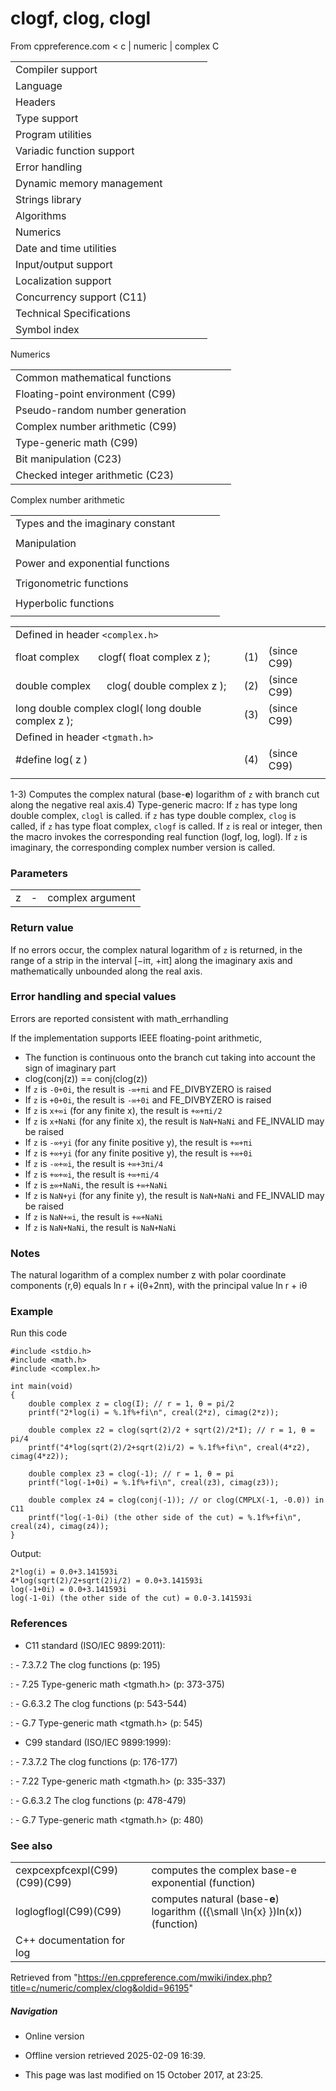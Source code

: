 # clogf, clog, clogl

From cppreference.com
< c‎ | numeric‎ | complex
 C

|  |  |  |  |  |
| --- | --- | --- | --- | --- |
| Compiler support | | | | |
| Language | | | | |
| Headers | | | | |
| Type support | | | | |
| Program utilities | | | | |
| Variadic function support | | | | |
| Error handling | | | | |
| Dynamic memory management | | | | |
| Strings library | | | | |
| Algorithms | | | | |
| Numerics | | | | |
| Date and time utilities | | | | |
| Input/output support | | | | |
| Localization support | | | | |
| Concurrency support (C11) | | | | |
| Technical Specifications | | | | |
| Symbol index | | | | |

 Numerics

|  |  |  |  |  |
| --- | --- | --- | --- | --- |
| Common mathematical functions | | | | |
| Floating-point environment (C99) | | | | |
| Pseudo-random number generation | | | | |
| Complex number arithmetic (C99) | | | | |
| Type-generic math (C99) | | | | |
| Bit manipulation (C23) | | | | |
| Checked integer arithmetic (C23) | | | | |

 Complex number arithmetic

|  |  |  |  |  |
| --- | --- | --- | --- | --- |
| Types and the imaginary constant | | | | |
| |  |  |  |  |  | | --- | --- | --- | --- | --- | | complex(C99) | | | | | | _Complex_I(C99) | | | | | | CMPLX(C11) | | | | | | |  |  |  |  |  | | --- | --- | --- | --- | --- | | imaginary(C99) | | | | | | _Imaginary_I(C99) | | | | | | I(C99) | | | | | |
| Manipulation | | | | |
| |  |  |  |  |  | | --- | --- | --- | --- | --- | | cimag(C99) | | | | | | creal(C99) | | | | | | carg(C99) | | | | | | |  |  |  |  |  | | --- | --- | --- | --- | --- | | cabs(C99) | | | | | | conj(C99) | | | | | | cproj(C99) | | | | | |
| Power and exponential functions | | | | |
| |  |  |  |  |  | | --- | --- | --- | --- | --- | | cexp(C99) | | | | | | ****clog****(C99) | | | | | | |  |  |  |  |  | | --- | --- | --- | --- | --- | | cpow(C99) | | | | | | csqrt(C99) | | | | | |
| Trigonometric functions | | | | |
| |  |  |  |  |  | | --- | --- | --- | --- | --- | | ccos(C99) | | | | | | csin(C99) | | | | | | ctan(C99) | | | | | | |  |  |  |  |  | | --- | --- | --- | --- | --- | | cacos(C99) | | | | | | casin(C99) | | | | | | catan(C99) | | | | | |
| Hyperbolic functions | | | | |
| |  |  |  |  |  | | --- | --- | --- | --- | --- | | ccosh(C99) | | | | | | csinh(C99) | | | | | | ctanh(C99) | | | | | | |  |  |  |  |  | | --- | --- | --- | --- | --- | | cacosh(C99) | | | | | | casinh(C99) | | | | | | catanh(C99) | | | | | |

|  |  |  |
| --- | --- | --- |
| Defined in header `<complex.h>` |  |  |
| float complex       clogf( float complex z ); | (1) | (since C99) |
| double complex      clog( double complex z ); | (2) | (since C99) |
| long double complex clogl( long double complex z ); | (3) | (since C99) |
| Defined in header `<tgmath.h>` |  |  |
| #define log( z ) | (4) | (since C99) |
|  |  |  |

1-3) Computes the complex natural (base-**e**) logarithm of `z` with branch cut along the negative real axis.4) Type-generic macro: If `z` has type long double complex, `clogl` is called. if `z` has type double complex, `clog` is called, if `z` has type float complex, `clogf` is called. If `z` is real or integer, then the macro invokes the corresponding real function (logf, log, logl). If `z` is imaginary, the corresponding complex number version is called.

### Parameters

|  |  |  |
| --- | --- | --- |
| z | - | complex argument |

### Return value

If no errors occur, the complex natural logarithm of `z` is returned, in the range of a strip in the interval [−iπ, +iπ] along the imaginary axis and mathematically unbounded along the real axis.

### Error handling and special values

Errors are reported consistent with math_errhandling

If the implementation supports IEEE floating-point arithmetic,

- The function is continuous onto the branch cut taking into account the sign of imaginary part
- clog(conj(z)) == conj(clog(z))
- If `z` is `-0+0i`, the result is `-∞+πi` and FE_DIVBYZERO is raised
- If `z` is `+0+0i`, the result is `-∞+0i` and FE_DIVBYZERO is raised
- If `z` is `x+∞i` (for any finite x), the result is `+∞+πi/2`
- If `z` is `x+NaNi` (for any finite x), the result is `NaN+NaNi` and FE_INVALID may be raised
- If `z` is `-∞+yi` (for any finite positive y), the result is `+∞+πi`
- If `z` is `+∞+yi` (for any finite positive y), the result is `+∞+0i`
- If `z` is `-∞+∞i`, the result is `+∞+3πi/4`
- If `z` is `+∞+∞i`, the result is `+∞+πi/4`
- If `z` is `±∞+NaNi`, the result is `+∞+NaNi`
- If `z` is `NaN+yi` (for any finite y), the result is `NaN+NaNi` and FE_INVALID may be raised
- If `z` is `NaN+∞i`, the result is `+∞+NaNi`
- If `z` is `NaN+NaNi`, the result is `NaN+NaNi`

### Notes

The natural logarithm of a complex number z with polar coordinate components (r,θ) equals ln r + i(θ+2nπ), with the principal value ln r + iθ

### Example

Run this code

```
#include <stdio.h>
#include <math.h>
#include <complex.h>
 
int main(void)
{
    double complex z = clog(I); // r = 1, θ = pi/2
    printf("2*log(i) = %.1f%+fi\n", creal(2*z), cimag(2*z));
 
    double complex z2 = clog(sqrt(2)/2 + sqrt(2)/2*I); // r = 1, θ = pi/4
    printf("4*log(sqrt(2)/2+sqrt(2)i/2) = %.1f%+fi\n", creal(4*z2), cimag(4*z2));
 
    double complex z3 = clog(-1); // r = 1, θ = pi
    printf("log(-1+0i) = %.1f%+fi\n", creal(z3), cimag(z3));
 
    double complex z4 = clog(conj(-1)); // or clog(CMPLX(-1, -0.0)) in C11
    printf("log(-1-0i) (the other side of the cut) = %.1f%+fi\n", creal(z4), cimag(z4));
}

```

Output:

```
2*log(i) = 0.0+3.141593i
4*log(sqrt(2)/2+sqrt(2)i/2) = 0.0+3.141593i
log(-1+0i) = 0.0+3.141593i
log(-1-0i) (the other side of the cut) = 0.0-3.141593i

```

### References

- C11 standard (ISO/IEC 9899:2011):

:   - 7.3.7.2 The clog functions (p: 195)

:   - 7.25 Type-generic math <tgmath.h> (p: 373-375)

:   - G.6.3.2 The clog functions (p: 543-544)

:   - G.7 Type-generic math <tgmath.h> (p: 545)

- C99 standard (ISO/IEC 9899:1999):

:   - 7.3.7.2 The clog functions (p: 176-177)

:   - 7.22 Type-generic math <tgmath.h> (p: 335-337)

:   - G.6.3.2 The clog functions (p: 478-479)

:   - G.7 Type-generic math <tgmath.h> (p: 480)

### See also

|  |  |
| --- | --- |
| cexpcexpfcexpl(C99)(C99)(C99) | computes the complex base-e exponential   (function) |
| loglogflogl(C99)(C99) | computes natural (base-**e**) logarithm (\({\small \ln{x} }\)ln(x))   (function) |
| C++ documentation for log | |

Retrieved from "<https://en.cppreference.com/mwiki/index.php?title=c/numeric/complex/clog&oldid=96195>"

##### Navigation

- Online version
- Offline version retrieved 2025-02-09 16:39.

- This page was last modified on 15 October 2017, at 23:25.
